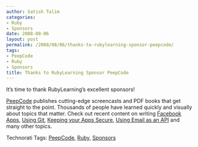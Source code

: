 ```yaml
---
author: Satish Talim
categories:
- Ruby
- Sponsors
date: 2008-08-06
layout: post
permalink: /2008/08/06/thanks-to-rubylearning-sponsor-peepcode/
tags:
- PeepCode
- Ruby
- Sponsors
title: Thanks to RubyLearning Sponsor PeepCode
---
```


<div>
  <p>
    It&#8217;s time to thank RubyLearning&#8217;s excellent sponsors!
  </p>
  
  <p class="update">
    <a href="http://peepcode.com/">PeepCode</a> publishes cutting-edge screencasts and PDF books that get straight to the point. Thousands of people have learned quickly and visually about topics that matter. Check out recent content on writing <a href="http://peepcode.com/products/rails-on-facebook">Facebook Apps</a>, <a href="http://peepcode.com/products/git">Using Git</a>, <a href="http://peepcode.com/products/rails-security-audit-pdf">Keeping your Apps Secure</a>, <a href="http://peepcode.com/products/mms2r-pdf">Using Email as an API</a> and many other topics.
  </p>
</div>

Technorati Tags: <a href="http://technorati.com/tag/PeepCode" rel="tag">PeepCode</a>, <a href="http://technorati.com/tag/Ruby" rel="tag">Ruby</a>, <a href="http://technorati.com/tag/Sponsors" rel="tag">Sponsors</a>
